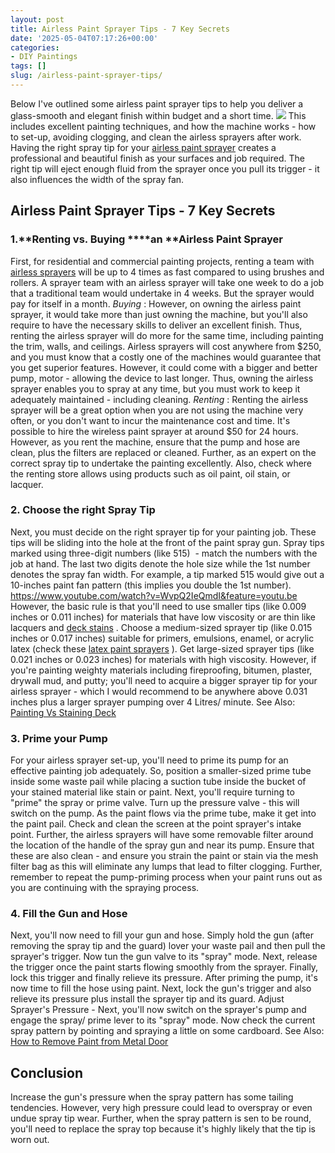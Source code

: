 ```yaml
---
layout: post
title: Airless Paint Sprayer Tips - 7 Key Secrets
date: '2025-05-04T07:17:26+00:00'
categories:
- DIY Paintings
tags: []
slug: /airless-paint-sprayer-tips/
---
```


Below I've outlined some airless paint sprayer tips to help you deliver a glass-smooth and elegant finish within budget and a short time.
![](/assets/img/img/)
This includes excellent painting techniques, and how the machine works - how to set-up, avoiding clogging, and clean the airless sprayers after work.
Having the right spray tip for your
[airless paint sprayer](https://pestpolicy.com/best-airless-paint-sprayer/)
creates a professional and beautiful finish as your surfaces and job required. The right tip will eject enough fluid from the sprayer once you pull its trigger - it also influences the width of the spray fan.
## Airless Paint Sprayer Tips - 7 Key Secrets
### 1.**Renting vs. Buying ****an ****Airless Paint Sprayer**
First, for residential and commercial painting projects, renting a team with
[airless sprayers](https://www.williamson.edu/education/trade-programs/paint-and-coatings/)
will be up to 4 times as fast compared to using brushes and rollers. A sprayer team with an airless sprayer will take one week to do a job that a traditional team would undertake in 4 weeks. But the sprayer would pay for itself in a month.
*Buying*
: However, on owning the airless paint sprayer, it would take more than just owning the machine, but you'll also require to have the necessary skills to deliver an excellent finish. Thus, renting the airless sprayer will do more for the same time, including painting the trim, walls, and ceilings.
Airless sprayers will cost anywhere from $250, and you must know that a costly one of the machines would guarantee that you get superior features. However, it could come with a bigger and better pump, motor - allowing the device to last longer. Thus, owning the airless sprayer enables you to spray at any time, but you must work to keep it adequately maintained - including cleaning.
*Renting*
: Renting the airless sprayer will be a great option when you are not using the machine very often, or you don't want to incur the maintenance cost and time. It's possible to hire the wireless paint sprayer at around $50 for 24 hours.
However, as you rent the machine, ensure that the pump and hose are clean, plus the filters are replaced or cleaned. Further, as an expert on the correct spray tip to undertake the painting excellently. Also, check where the renting store allows using products such as oil paint, oil stain, or lacquer.
### 2. Choose the right Spray Tip
Next, you must decide on the right sprayer tip for your painting job. These tips will be sliding into the hole at the front of the paint spray gun. Spray tips marked using three-digit numbers (like 515)  - match the numbers with the job at hand.
The last two digits denote the hole size while the 1st number denotes the spray fan width. For example, a tip marked 515 would give out a 10-inches paint fan pattern (this implies you double the 1st number).
https://www.youtube.com/watch?v=WvpQ2IeQmdI&feature=youtu.be
However, the basic rule is that you'll need to use smaller tips (like 0.009 inches or 0.011 inches) for materials that have low viscosity or are thin like lacquers and
[deck stains](https://pestpolicy.com/best-deck-stain-for-weathered-wood/)
.
Choose a medium-sized sprayer tip (like 0.015 inches or 0.017 inches) suitable for primers, emulsions, enamel, or acrylic latex (check these
[latex paint sprayers](https://pestpolicy.com/best-sprayer-for-latex-paint/)
). Get large-sized sprayer tips (like 0.021 inches or 0.023 inches) for materials with high viscosity.
However, if you're painting weighty materials including fireproofing, bitumen, plaster, drywall mud, and putty; you'll need to acquire a bigger sprayer tip for your airless sprayer - which I would recommend to be anywhere above 0.031 inches plus a larger sprayer pumping over 4 Litres/ minute.
See Also:
[Painting Vs Staining Deck](https://pestpolicy.com/painting-vs-staining-deck/)
### 3. Prime your Pump
For your airless sprayer set-up, you'll need to prime its pump for an effective painting job adequately. So, position a smaller-sized prime tube inside some waste pail while placing a suction tube inside the bucket of your stained material like stain or paint.
Next, you'll require turning to "prime" the spray or prime valve. Turn up the pressure valve - this will switch on the pump. As the paint flows via the prime tube, make it get into the paint pail. Check and clean the screen at the point sprayer's intake point.
Further, the airless sprayers will have some removable filter around the location of the handle of the spray gun and near its pump. Ensure that these are also clean - and ensure you strain the paint or stain via the mesh filter bag as this will eliminate any lumps that lead to filter clogging.
Further, remember to repeat the pump-priming process when your paint runs out as you are continuing with the spraying process.
### 4. Fill the Gun and Hose
Next, you'll now need to fill your gun and hose. Simply hold the gun (after removing the spray tip and the guard) lover your waste pail and then pull the sprayer's trigger.
Now tun the gun valve to its "spray" mode. Next, release the trigger once the paint starts flowing smoothly from the sprayer. Finally, lock this trigger and finally relieve its pressure.
After priming the pump, it's now time to fill the hose using paint. Next, lock the gun's trigger and also relieve its pressure plus install the sprayer tip and its guard.
Adjust Sprayer's Pressure - Next, you'll now switch on the sprayer's pump and engage the
spray/ prime lever to its "spray" mode. Now check the current spray pattern by pointing and spraying a little on some cardboard.
See Also:
[How to Remove Paint from Metal Door](https://pestpolicy.com/how-to-remove-paint-from-metal-door/)
## Conclusion
Increase the gun's pressure when the spray pattern has some tailing tendencies. However, very high pressure could lead to overspray or even undue spray tip wear.
Further, when the spray pattern is sen to be round, you'll need to replace the spray top because it's highly likely that the tip is worn out.
